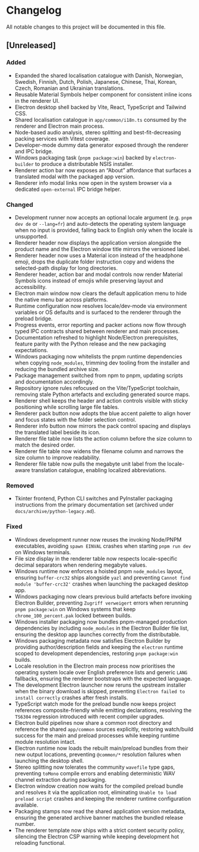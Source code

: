 # Changelog

All notable changes to this project will be documented in this file.

## [Unreleased]

### Added
- Expanded the shared localisation catalogue with Danish, Norwegian, Swedish, Finnish, Dutch, Polish, Japanese, Chinese, Thai, Korean, Czech, Romanian and Ukrainian translations.
- Reusable Material Symbols helper component for consistent inline icons in the renderer UI.
- Electron desktop shell backed by Vite, React, TypeScript and Tailwind CSS.
- Shared localisation catalogue in `app/common/i18n.ts` consumed by the renderer and Electron main process.
- Node-based audio analysis, stereo splitting and best-fit-decreasing packing services with Vitest coverage.
- Developer-mode dummy data generator exposed through the renderer and IPC bridge.
- Windows packaging task (`pnpm package:win`) backed by `electron-builder` to produce a distributable NSIS installer.
- Renderer action bar now exposes an “About” affordance that surfaces a translated modal with the packaged app version.
- Renderer info modal links now open in the system browser via a dedicated `open-external` IPC bridge helper.

### Changed
- Development runner now accepts an optional locale argument (e.g. `pnpm dev de` or `--lang=fr`) and auto-detects the operating system language when no input is provided, falling back to English only when the locale is unsupported.
- Renderer header now displays the application version alongside the product name and the Electron window title mirrors the versioned label.
- Renderer header now uses a Material icon instead of the headphone emoji, drops the duplicate folder instruction copy and widens the selected-path display for long directories.
- Renderer header, action bar and modal controls now render Material Symbols icons instead of emojis while preserving layout and accessibility.
- Electron main window now clears the default application menu to hide the native menu bar across platforms.
- Runtime configuration now resolves locale/dev-mode via environment variables or OS defaults and is surfaced to the renderer through the preload bridge.
- Progress events, error reporting and packer actions now flow through typed IPC contracts shared between renderer and main processes.
- Documentation refreshed to highlight Node/Electron prerequisites, feature parity with the Python release and the new packaging expectations.
- Windows packaging now whitelists the pnpm runtime dependencies when copying `node_modules`, trimming dev tooling from the installer and reducing the bundled archive size.
- Package management switched from npm to pnpm, updating scripts and documentation accordingly.
- Repository ignore rules refocused on the Vite/TypeScript toolchain, removing stale Python artefacts and excluding generated source maps.
- Renderer shell keeps the header and action controls visible with sticky positioning while scrolling large file tables.
- Renderer pack button now adopts the blue accent palette to align hover and focus states with the folder selection control.
- Renderer info button now mirrors the pack control spacing and displays the translated label beside its icon.
- Renderer file table now lists the action column before the size column to match the desired order.
- Renderer file table now widens the filename column and narrows the size column to improve readability.
- Renderer file table now pulls the megabyte unit label from the locale-aware translation catalogue, enabling localized abbreviations.

### Removed
- Tkinter frontend, Python CLI switches and PyInstaller packaging instructions from the primary documentation set (archived under `docs/archive/python-legacy.md`).

### Fixed
- Windows development runner now reuses the invoking Node/PNPM executables, avoiding `spawn EINVAL` crashes when starting `pnpm run dev` on Windows terminals.
- File size display in the renderer table now respects locale-specific decimal separators when rendering megabyte values.
- Windows runtime now enforces a hoisted pnpm `node_modules` layout, ensuring `buffer-crc32` ships alongside `yazl` and preventing `Cannot find module 'buffer-crc32'` crashes when launching the packaged desktop app.
- Windows packaging now clears previous build artefacts before invoking Electron Builder, preventing `Zugriff verweigert` errors when rerunning `pnpm package:win` on Windows systems that keep `chrome_100_percent.pak` locked between builds.
- Windows installer packaging now bundles pnpm-managed production dependencies by including `node_modules` in the Electron Builder file list, ensuring the desktop app launches correctly from the distributable.
- Windows packaging metadata now satisfies Electron Builder by providing author/description fields and keeping the `electron` runtime scoped to development dependencies, restoring `pnpm package:win` builds.
- Locale resolution in the Electron main process now prioritises the operating system locale over English preference lists and generic `LANG` fallbacks, ensuring the renderer bootstraps with the expected language.
- The development Electron launcher now reruns the upstream installer when the binary download is skipped, preventing `Electron failed to install correctly` crashes after fresh installs.
- TypeScript watch mode for the preload bundle now keeps project references composite-friendly while emitting declarations, resolving the `TS6304` regression introduced with recent compiler upgrades.
- Electron build pipelines now share a common root directory and reference the shared `app/common` sources explicitly, restoring watch/build success for the main and preload processes while keeping runtime module resolution intact.
- Electron runtime now loads the rebuilt main/preload bundles from their new output locations, preventing `@common/*` resolution failures when launching the desktop shell.
- Stereo splitting now tolerates the community `wavefile` type gaps, preventing `toMono` compile errors and enabling deterministic WAV channel extraction during packaging.
- Electron window creation now waits for the compiled preload bundle and resolves it via the application root, eliminating `Unable to load preload script` crashes and keeping the renderer runtime configuration available.
- Packaging stamps now read the shared application version metadata, ensuring the generated archive banner matches the bundled release number.
- The renderer template now ships with a strict content security policy, silencing the Electron CSP warning while keeping development hot reloading functional.

